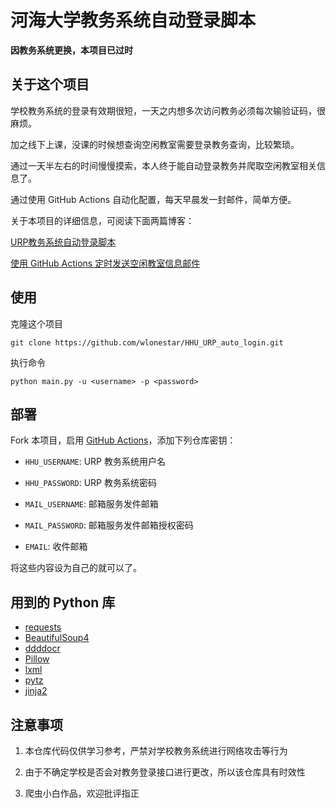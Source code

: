 # 河海大学教务系统自动登录脚本

**因教务系统更换，本项目已过时**

## 关于这个项目

学校教务系统的登录有效期很短，一天之内想多次访问教务必须每次输验证码，很麻烦。

加之线下上课，没课的时候想查询空闲教室需要登录教务查询，比较繁琐。

通过一天半左右的时间慢慢摸索，本人终于能自动登录教务并爬取空闲教室相关信息了。

通过使用 GitHub Actions 自动化配置，每天早晨发一封邮件，简单方便。

关于本项目的详细信息，可阅读下面两篇博客：

[URP教务系统自动登录脚本](https://wangjialei.xyz/posts/urp%E6%95%99%E5%8A%A1%E7%B3%BB%E7%BB%9F%E8%87%AA%E5%8A%A8%E7%99%BB%E5%BD%95/)

[使用 GitHub Actions 定时发送空闲教室信息邮件](https://wangjialei.xyz/posts/%E4%BD%BF%E7%94%A8-github-actions-%E5%AE%9A%E6%97%B6%E5%8F%91%E9%80%81%E7%A9%BA%E9%97%B2%E6%95%99%E5%AE%A4%E4%BF%A1%E6%81%AF%E9%82%AE%E4%BB%B6/)

## 使用

克隆这个项目

```
git clone https://github.com/wlonestar/HHU_URP_auto_login.git
```

执行命令

```shell
python main.py -u <username> -p <password>
```

## 部署

Fork 本项目，启用 [GitHub Actions](https://github.com/features/actions)，添加下列仓库密钥：

- `HHU_USERNAME`: URP 教务系统用户名

- `HHU_PASSWORD`: URP 教务系统密码

- `MAIL_USERNAME`: 邮箱服务发件邮箱

- `MAIL_PASSWORD`: 邮箱服务发件邮箱授权密码

- `EMAIL`: 收件邮箱

将这些内容设为自己的就可以了。

## 用到的 Python 库

- [requests](https://pypi.org/project/requests/)
- [BeautifulSoup4](https://pypi.org/project/beautifulsoup4/)
- [ddddocr](https://github.com/sml2h3/ddddocr)
- [Pillow](https://pillow.readthedocs.io/en/stable/)
- [lxml](https://pypi.org/project/lxml/)
- [pytz](https://pypi.org/project/pytz/)
- [jinja2](https://pypi.org/project/Jinja2/)

## 注意事项

1. 本仓库代码仅供学习参考，严禁对学校教务系统进行网络攻击等行为

2. 由于不确定学校是否会对教务登录接口进行更改，所以该仓库具有时效性

3. 爬虫小白作品，欢迎批评指正
